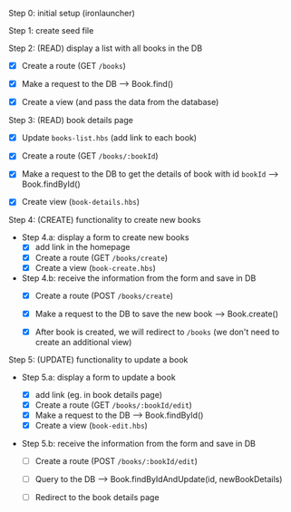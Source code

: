 

Step 0: initial setup (ironlauncher)


Step 1: create seed file



Step 2: (READ) display a list with all books in the DB
- [x] Create a route (GET `/books`)
- [x] Make a request to the DB --> Book.find()
- [x] Create a view (and pass the data from the database)


Step 3: (READ) book details page
- [x] Update `books-list.hbs` (add link to each book)
- [x] Create a route (GET `/books/:bookId`)
- [x] Make a request to the DB to get the details of book with id `bookId` --> Book.findById()
- [x] Create view (`book-details.hbs`)



Step 4: (CREATE) functionality to create new books

- Step 4.a: display a form to create new books
  - [x] add link in the homepage
  - [x] Create a route (GET `/books/create`)
  - [x] Create a view (`book-create.hbs`)

- Step 4.b: receive the information from the form and save in DB
  - [x] Create a route (POST `/books/create`)
  - [x] Make a request to the DB to save the new book --> Book.create()
  - [x] After book is created, we will redirect to `/books` (we don't need to create an additional view)



Step 5: (UPDATE) functionality to update a book

- Step 5.a: display a form to update a book
  - [x] add link (eg. in book details page)
  - [x] Create a route (GET `/books/:bookId/edit`)
  - [x] Make a request to the DB --> Book.findById()
  - [x] Create a view (`book-edit.hbs`)

- Step 5.b: receive the information from the form and save in DB

  - [ ] Create a route (POST `/books/:bookId/edit`)
  - [ ] Query to the DB --> Book.findByIdAndUpdate(id, newBookDetails)
  - [ ] Redirect to the book details page

